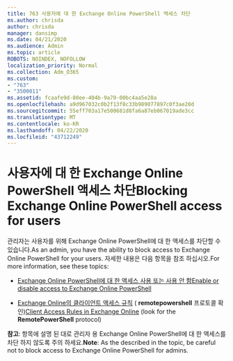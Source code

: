 ```yaml
---
title: 763 사용자에 대 한 Exchange Online PowerShell 액세스 차단
ms.author: chrisda
author: chrisda
manager: dansimp
ms.date: 04/21/2020
ms.audience: Admin
ms.topic: article
ROBOTS: NOINDEX, NOFOLLOW
localization_priority: Normal
ms.collection: Adm_O365
ms.custom:
- "763"
- "3500011"
ms.assetid: fcaafe9d-80ee-404b-9a70-00bc4aa5e28a
ms.openlocfilehash: a9d967032c0b2f13f8c33b989077897c0f3ae20d
ms.sourcegitcommit: 55eff703a17e500681d8fa6a87eb067019ade3cc
ms.translationtype: MT
ms.contentlocale: ko-KR
ms.lasthandoff: 04/22/2020
ms.locfileid: "43712249"
---
```

# <a name="blocking-exchange-online-powershell-access-for-users"></a><span data-ttu-id="bf719-102">사용자에 대 한 Exchange Online PowerShell 액세스 차단</span><span class="sxs-lookup"><span data-stu-id="bf719-102">Blocking Exchange Online PowerShell access for users</span></span>
<span data-ttu-id="bf719-103">관리자는 사용자를 위해 Exchange Online PowerShell에 대 한 액세스를 차단할 수 있습니다.</span><span class="sxs-lookup"><span data-stu-id="bf719-103">As an admin, you have the ability to block access to Exchange Online PowerShell for your users.</span></span> <span data-ttu-id="bf719-104">자세한 내용은 다음 항목을 참조 하십시오.</span><span class="sxs-lookup"><span data-stu-id="bf719-104">For more information, see these topics:</span></span>

- [<span data-ttu-id="bf719-105">Exchange Online PowerShell에 대 한 액세스 사용 또는 사용 안 함</span><span class="sxs-lookup"><span data-stu-id="bf719-105">Enable or disable access to Exchange Online PowerShell</span></span>](https://docs.microsoft.com/powershell/exchange/exchange-online/disable-access-to-exchange-online-powershell)

- <span data-ttu-id="bf719-106">[Exchange Online의 클라이언트 액세스 규칙](https://technet.microsoft.com/library/mt842508.aspx) ( **remotepowershell** 프로토콜 확인)</span><span class="sxs-lookup"><span data-stu-id="bf719-106">[Client Access Rules in Exchange Online](https://technet.microsoft.com/library/mt842508.aspx) (look for the **RemotePowerShell** protocol)</span></span> 

<span data-ttu-id="bf719-107">**참고**: 항목에 설명 된 대로 관리자 용 Exchange Online PowerShell에 대 한 액세스를 차단 하지 않도록 주의 하세요.</span><span class="sxs-lookup"><span data-stu-id="bf719-107">**Note**: As the described in the topic, be careful not to block access to Exchange Online PowerShell for admins.</span></span>
